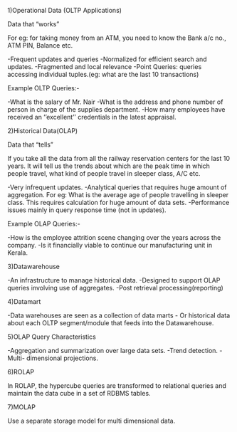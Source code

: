 1)Operational Data (OLTP Applications)

Data that “works”

For eg: for taking money from an ATM, you need to know the Bank a/c no., ATM PIN, Balance etc.

-Frequent updates and queries
-Normalized for efficient search and updates.
-Fragmented and local relevance
-Point Queries: queries accessing individual tuples.(eg: what are the last 10 transactions)

Example OLTP Queries:-

-What is the salary of Mr. Nair
-What is the address and phone number of person in charge of the supplies department.
-How many employees have received an ‘’excellent’’ credentials in the latest appraisal.

2)Historical Data(OLAP)

Data that “tells”

If you take all the data from all the railway reservation centers for the last 10 years. It will tell us the trends about which are the peak time in which people travel, what kind of people travel in sleeper class, A/C etc.

-Very infrequent updates.
-Analytical queries that requires huge amount of aggregation.
For eg: What is the average age of people travelling in sleeper class. This requires calculation for huge amount of data sets.
-Performance issues mainly in query response time (not in updates).

Example OLAP Queries:-

-How is the employee attrition scene changing over the years across the company.
-Is it financially viable to continue our manufacturing unit in Kerala.

3)Datawarehouse

-An infrastructure to manage historical data.
-Designed to support OLAP queries involving use of aggregates.
-Post retrieval processing(reporting)

4)Datamart

-Data warehouses are seen as a collection of data marts - Or  historical data about each OLTP segment/module that feeds into the Datawarehouse.

5)OLAP Query Characteristics

-Aggregation and summarization over large data sets.
-Trend detection.
-Multi- dimensional projections.

6)ROLAP

In ROLAP, the hypercube queries are transformed to relational queries and maintain the data cube in a set of RDBMS tables.

7)MOLAP

Use a separate storage model for multi dimensional data.
